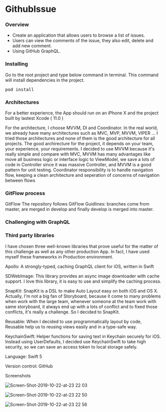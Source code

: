 
# GithubIssue

### Overview
- Create an application that allows users to browse a list of issues.
- Users can view the comments of the issue, they also edit, delete and add new comment.
- Using GitHub GraphQL.

### Installing
Go to the root project and type below command in terminal. This command will install dependencies in the project.

<pre>pod install</pre>

### Architectures

For a better experience, the App should run on an iPhone X and the project built by lastest Xcode ( 11.0 )

For the architecture, I choose MVVM, DI and Coordinator. In the real world, we already have many architectures such as MVC, MVP, MVVM, VIPER ... I tried those architectures and none of them is the good architecture for all projects. The good archirecture for the project, it depends on your team, your experience, your requirements. I decided to use MVVM because it's really simple and compare with MVC, MVVM has many advantages like move all business logic or interface logic to ViewModel, we save a lots of code in Controller since it was massive Controller, and MVVM is a good pattern for unit testing. 
Coordinator responsibility is to handle navigation flow, keeping a clean architecture and seperation of concerns of navigation between flows


### GitFlow process

GitFlow The repository follows GitFlow Guidlines: branches come from master, are merged in develop and finally develop is merged into master.

### Challenging with GraphQL



### Third party libraries

I have chosen three well-known libraries that prove useful for the matter of this challenge as well as any other production App. In fact, I have used myself these frameworks in Production environment.

Apollo: A strongly-typed, caching GraphQL client for iOS, written in Swift

SDWebImage: This library provides an async image downloader with cache support. I love this library, it is easy to use and simplify the caching process.

SnapKit: SnapKit is a DSL to make Auto Layout easy on both iOS and OS X. Actually, I'm not a big fan of Storyboard, because it come to many problems when work with the large team, whenever someone at the team work with same storyboard, it always end up with a lots of conflict and to fixed those conflicts, it's really a challenge. So I decided to SnapKit.

Reusable: When I decided to use programmatically layout by code, Reusable help us to reusing views easily and in a type-safe way.

KeychainSwift: Helper functions for saving text in Keychain securely for iOS. Instead using UserDefaults, I decided use KeychainSwift to take high security, so we can save an access token to local storage safely.

Language: Swift 5

Version control: GitHub

Screenshots

![Screen-Shot-2019-10-22-at-23 22 03](https://user-images.githubusercontent.com/7354180/67307731-28485400-f523-11e9-876e-ca6415a1432b.png)

![Screen-Shot-2019-10-22-at-23 22 50](https://user-images.githubusercontent.com/7354180/67307806-47df7c80-f523-11e9-97fb-695d636ad3d1.png)

![Screen-Shot-2019-10-22-at-23 22 56](https://user-images.githubusercontent.com/7354180/67307827-5037b780-f523-11e9-86ff-3afca2159d52.png)
